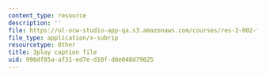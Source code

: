 ```yaml
---
content_type: resource
description: ''
file: https://ol-ocw-studio-app-qa.s3.amazonaws.com/courses/res-2-002-finite-element-procedures-for-solids-and-structures-spring-2010/996df85aaf31ed7ed10fd8e048d79825_GpV_9EtObvs.srt
file_type: application/x-subrip
resourcetype: Other
title: 3play caption file
uid: 996df85a-af31-ed7e-d10f-d8e048d79825
---
```

